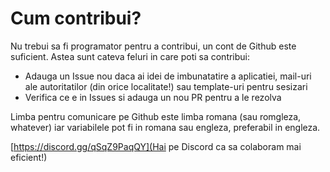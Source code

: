 # Cum contribui?

Nu trebui sa fi programator pentru a contribui, un cont de Github este suficient. Astea sunt cateva feluri in care poti sa contribui:

- Adauga un Issue nou daca ai idei de imbunatatire a aplicatiei, mail-uri ale autoritatilor (din orice localitate!) sau template-uri pentru sesizari
- Verifica ce e in Issues si adauga un nou PR pentru a le rezolva

Limba pentru comunicare pe Github este limba romana (sau romgleza, whatever) iar variabilele pot fi in romana sau engleza, preferabil in engleza.

[https://discord.gg/qSqZ9PaqQY](Hai pe Discord ca sa colaboram mai eficient!)
